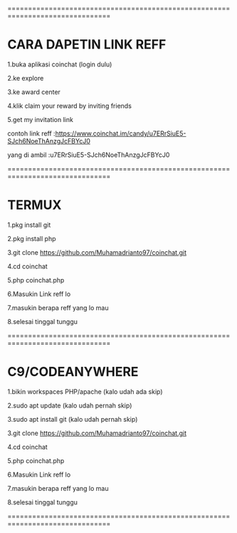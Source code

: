 ===============================================================================
# CARA DAPETIN LINK REFF

1.buka aplikasi coinchat (login dulu)

2.ke explore

3.ke award center

4.klik claim your reward by inviting friends

5.get my invitation link

contoh link reff :https://www.coinchat.im/candy/u7ERrSiuE5-SJch6NoeThAnzgJcFBYcJ0

yang di ambil :u7ERrSiuE5-SJch6NoeThAnzgJcFBYcJ0


===============================================================================

# TERMUX

1.pkg install git

2.pkg install php

3.git clone https://github.com/Muhamadrianto97/coinchat.git

4.cd coinchat

5.php coinchat.php

6.Masukin Link reff lo

7.masukin berapa reff yang lo mau

8.selesai tinggal tunggu

===============================================================================

# C9/CODEANYWHERE

1.bikin workspaces PHP/apache (kalo udah ada skip)

2.sudo apt update (kalo udah pernah skip)

3.sudo apt install git (kalo udah pernah skip)

3.git clone https://github.com/Muhamadrianto97/coinchat.git

4.cd coinchat

5.php coinchat.php

6.Masukin Link reff lo

7.masukin berapa reff yang lo mau

8.selesai tinggal tunggu

===============================================================================
